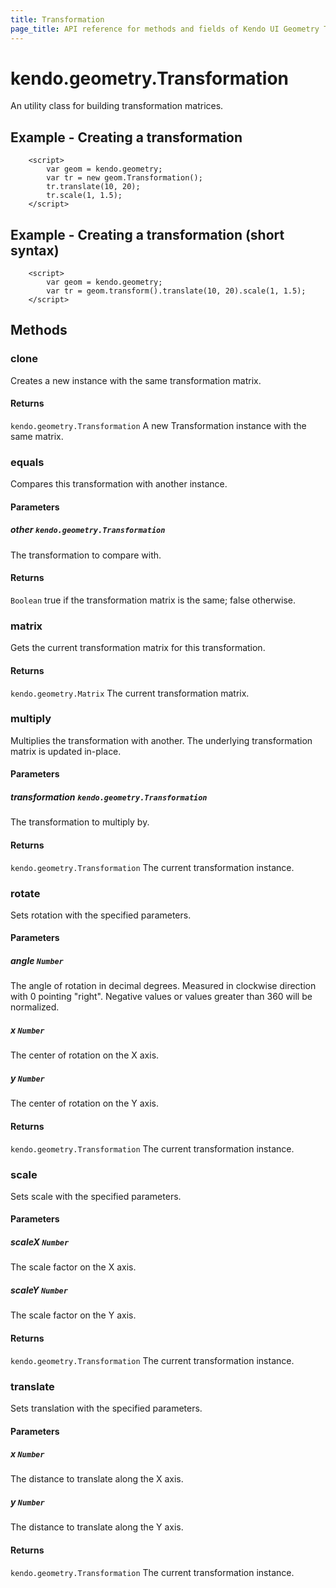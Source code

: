```yaml
---
title: Transformation
page_title: API reference for methods and fields of Kendo UI Geometry Transformation
---
```


# kendo.geometry.Transformation

An utility class for building transformation matrices.

## Example - Creating a transformation
        <script>
            var geom = kendo.geometry;
            var tr = new geom.Transformation();
            tr.translate(10, 20);
            tr.scale(1, 1.5);
        </script>

## Example - Creating a transformation (short syntax)
        <script>
            var geom = kendo.geometry;
            var tr = geom.transform().translate(10, 20).scale(1, 1.5);
        </script>

## Methods

### clone

Creates a new instance with the same transformation matrix.

#### Returns

`kendo.geometry.Transformation` A new Transformation instance with the same matrix.


### equals

Compares this transformation with another instance.

#### Parameters

##### other `kendo.geometry.Transformation`

The transformation to compare with.

#### Returns

`Boolean` true if the transformation matrix is the same; false otherwise.


### matrix

Gets the current transformation matrix for this transformation.

#### Returns

`kendo.geometry.Matrix` The current transformation matrix.


### multiply

Multiplies the transformation with another.
The underlying transformation matrix is updated in-place.

#### Parameters

##### transformation `kendo.geometry.Transformation`

The transformation to multiply by.

#### Returns

`kendo.geometry.Transformation` The current transformation instance.


### rotate

Sets rotation with the specified parameters.

#### Parameters

##### angle `Number`

The angle of rotation in decimal degrees.
Measured in clockwise direction with 0 pointing "right".
Negative values or values greater than 360 will be normalized.

##### x `Number`

The center of rotation on the X axis.

##### y `Number`

The center of rotation on the Y axis.

#### Returns

`kendo.geometry.Transformation` The current transformation instance.


### scale

Sets scale with the specified parameters.

#### Parameters

##### scaleX `Number`

The scale factor on the X axis.

##### scaleY `Number`

The scale factor on the Y axis.

#### Returns

`kendo.geometry.Transformation` The current transformation instance.


### translate

Sets translation with the specified parameters.

#### Parameters

##### x `Number`

The distance to translate along the X axis.

##### y `Number`

The distance to translate along the Y axis.

#### Returns

`kendo.geometry.Transformation` The current transformation instance.


